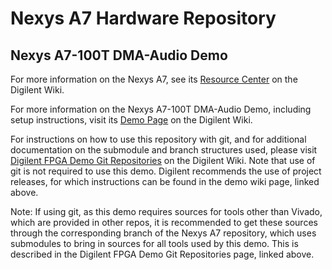 # Nexys A7 Hardware Repository

## Nexys A7-100T DMA-Audio Demo

For more information on the Nexys A7, see its [Resource Center](https://reference.digilentinc.com/reference/programmable-logic/nexys-a7/start) on the Digilent Wiki.

For more information on the Nexys A7-100T DMA-Audio Demo, including setup instructions, visit its [Demo Page](https://reference.digilentinc.com/reference/programmable-logic/nexys-a7/demos/dma-audio) on the Digilent Wiki.

For instructions on how to use this repository with git, and for additional documentation on the submodule and branch structures used, please visit [Digilent FPGA Demo Git Repositories](https://reference.digilentinc.com/reference/programmable-logic/documents/git) on the Digilent Wiki. Note that use of git is not required to use this demo. Digilent recommends the use of project releases, for which instructions can be found in the demo wiki page, linked above.

Note: If using git, as this demo requires sources for tools other than Vivado, which are provided in other repos, it is recommended to get these sources through the corresponding branch of the Nexys A7 repository, which uses submodules to bring in sources for all tools used by this demo. This is described in the Digilent FPGA Demo Git Repositories page, linked above.
